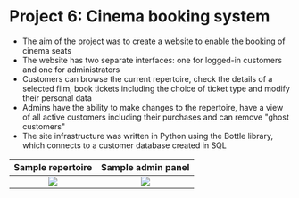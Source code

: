 # Project 6: Cinema booking system

- The aim of the project was to create a website to enable the booking of cinema seats
- The website has two separate interfaces: one for logged-in customers and one for administrators
- Customers can browse the current repertoire, check the details of a selected film, book tickets including the choice of ticket type and modify their personal data
- Admins have the ability to make changes to the repertoire, have a view of all active customers including their purchases and can remove "ghost customers"
- The site infrastructure was written in Python using the Bottle library, which connects to a customer database created in SQL

Sample repertoire           |  Sample admin panel
:-------------------------:|:-------------------------:
![](https://github.com/askovr0n/Portfolio/blob/main/images/Project_6/sample_repertoire.png)  |  ![](https://github.com/askovr0n/Portfolio/blob/main/images/Project_6/sample_admin_panel.png)
